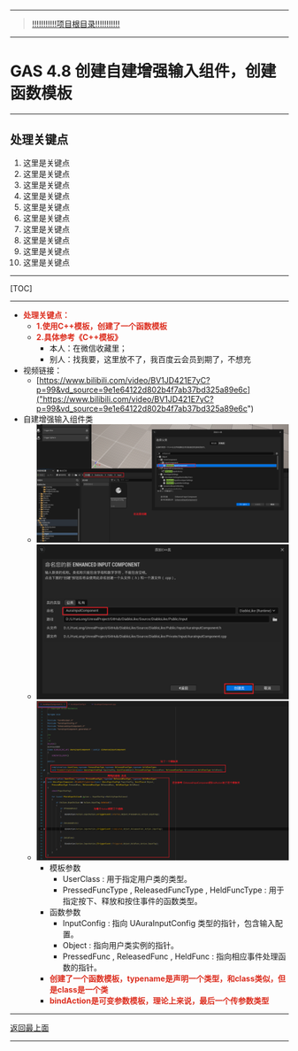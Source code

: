 ___________________________________________________________________________________________
> [!!!!!!!!!!!项目根目录!!!!!!!!!!!](./!!!!!!!!!!!项目目录!!!!!!!!!!!.md)

___________________________________________________________________________________________

# GAS 4.8 创建自建增强输入组件，创建函数模板
___________________________________________________________________________________________
## 处理关键点
1. 这里是关键点
2. 这里是关键点
3. 这里是关键点
4. 这里是关键点
5. 这里是关键点
6. 这里是关键点
7. 这里是关键点
8. 这里是关键点
9. 这里是关键点
10. 这里是关键点
___________________________________________________________________________________________

[TOC]

___________________________________________________________________________________________

- <font color=#DC2D1E>**处理关键点：**</font>
    - <font color=#DC2D1E>**1.使用C++模板，创建了一个函数模板**</font>
    - <font color=#DC2D1E>**2.具体参考《C++模板》**</font>
        - 本人：在微信收藏里；
        - 别人：找我要，这里放不了，我百度云会员到期了，不想充
- 视频链接：
    -  [https://www.bilibili.com/video/BV1JD421E7yC?p=99&vd_source=9e1e64122d802b4f7ab37bd325a89e6c]("https://www.bilibili.com/video/BV1JD421E7yC?p=99&vd_source=9e1e64122d802b4f7ab37bd325a89e6c")
- 自建增强输入组件类
    -  ![图片](https://github.com/liyunlong618/MyNote/blob/master/%E8%99%9A%E5%B9%BBC++/%E6%A8%A1%E5%9D%97/GAS/GAS%E7%AC%AC%E4%BA%8C%E5%AD%A3-%E6%9A%97%E9%BB%91%E7%A0%B4%E5%9D%8F%E7%A5%9ELike%E6%B8%B8%E6%88%8F/%E9%85%8D%E5%9B%BE/GAS_4.8/GAS%204.8%20%E5%88%9B%E5%BB%BA%E8%87%AA%E5%BB%BA%E5%A2%9E%E5%BC%BA%E8%BE%93%E5%85%A5%E7%BB%84%E4%BB%B6%EF%BC%8C%E5%88%9B%E5%BB%BA%E5%87%BD%E6%95%B0%E6%A8%A1%E6%9D%BF-%E5%B9%95%E5%B8%83%E5%9B%BE%E7%89%87-773783-319168.png?raw=true)
    -  ![图片](https://github.com/liyunlong618/MyNote/blob/master/%E8%99%9A%E5%B9%BBC++/%E6%A8%A1%E5%9D%97/GAS/GAS%E7%AC%AC%E4%BA%8C%E5%AD%A3-%E6%9A%97%E9%BB%91%E7%A0%B4%E5%9D%8F%E7%A5%9ELike%E6%B8%B8%E6%88%8F/%E9%85%8D%E5%9B%BE/GAS_4.8/GAS%204.8%20%E5%88%9B%E5%BB%BA%E8%87%AA%E5%BB%BA%E5%A2%9E%E5%BC%BA%E8%BE%93%E5%85%A5%E7%BB%84%E4%BB%B6%EF%BC%8C%E5%88%9B%E5%BB%BA%E5%87%BD%E6%95%B0%E6%A8%A1%E6%9D%BF-%E5%B9%95%E5%B8%83%E5%9B%BE%E7%89%87-84474-284024.png?raw=true)
    -  ![图片](https://github.com/liyunlong618/MyNote/blob/master/%E8%99%9A%E5%B9%BBC++/%E6%A8%A1%E5%9D%97/GAS/GAS%E7%AC%AC%E4%BA%8C%E5%AD%A3-%E6%9A%97%E9%BB%91%E7%A0%B4%E5%9D%8F%E7%A5%9ELike%E6%B8%B8%E6%88%8F/%E9%85%8D%E5%9B%BE/GAS_4.8/GAS%204.8%20%E5%88%9B%E5%BB%BA%E8%87%AA%E5%BB%BA%E5%A2%9E%E5%BC%BA%E8%BE%93%E5%85%A5%E7%BB%84%E4%BB%B6%EF%BC%8C%E5%88%9B%E5%BB%BA%E5%87%BD%E6%95%B0%E6%A8%A1%E6%9D%BF-%E5%B9%95%E5%B8%83%E5%9B%BE%E7%89%87-315109-100922.png?raw=true)
        - 模板参数
            - UserClass : 用于指定用户类的类型。
            - PressedFuncType , ReleasedFuncType , HeldFuncType : 用于指定按下、释放和按住事件的函数类型。
        - 函数参数
            - InputConfig : 指向 UAuraInputConfig 类型的指针，包含输入配置。
            - Object : 指向用户类实例的指针。
            - PressedFunc , ReleasedFunc , HeldFunc : 指向相应事件处理函数的指针。
        - <font color=#DC2D1E>**创建了一个函数模板，typename是声明一个类型，和class类似，但是class是一个类**</font>
        - <font color=#DC2D1E>**bindAction是可变参数模板，理论上来说，最后一个传参数类型**</font>

___________________________________________________________________________________________

[返回最上面](#处理关键点)
___________________________________________________________________________________________